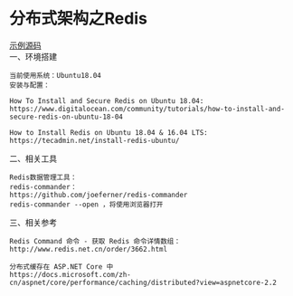 # 分布式架构之Redis
[示例源码](https://github.com/qq283335746/Yibi/tree/master/Src/Yibi/Redis) <br />
一、环境搭建
```
当前使用系统：Ubuntu18.04
安装与配置：

How To Install and Secure Redis on Ubuntu 18.04:
https://www.digitalocean.com/community/tutorials/how-to-install-and-secure-redis-on-ubuntu-18-04

How to Install Redis on Ubuntu 18.04 & 16.04 LTS:
https://tecadmin.net/install-redis-ubuntu/
```
二、相关工具
```
Redis数据管理工具：
redis-commander：
https://github.com/joeferner/redis-commander
redis-commander --open ，将使用浏览器打开
```
三、相关参考
```
Redis Command 命令 - 获取 Redis 命令详情数组：
http://www.redis.net.cn/order/3662.html

分布式缓存在 ASP.NET Core 中
https://docs.microsoft.com/zh-cn/aspnet/core/performance/caching/distributed?view=aspnetcore-2.2
```